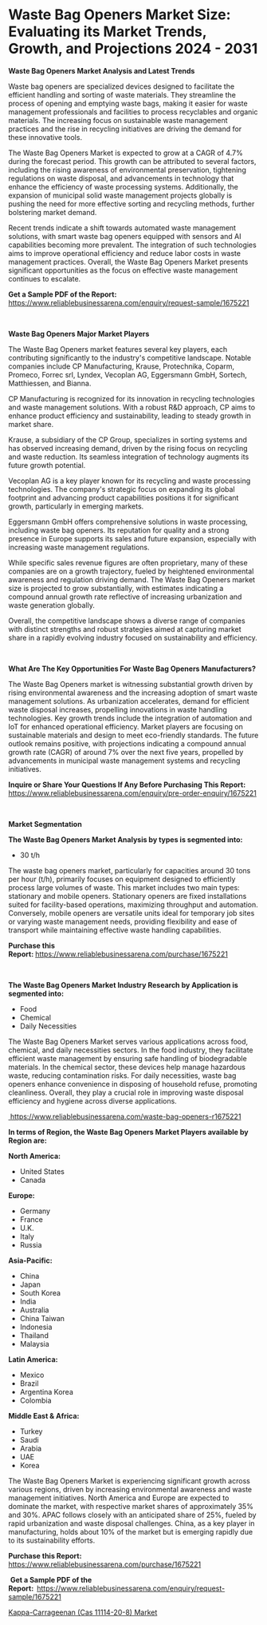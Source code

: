 <p><h1>Waste Bag Openers Market Size: Evaluating its Market Trends, Growth, and Projections 2024 - 2031</h1></p><p><strong>Waste Bag Openers Market Analysis and Latest Trends</strong></p>
<p><p>Waste bag openers are specialized devices designed to facilitate the efficient handling and sorting of waste materials. They streamline the process of opening and emptying waste bags, making it easier for waste management professionals and facilities to process recyclables and organic materials. The increasing focus on sustainable waste management practices and the rise in recycling initiatives are driving the demand for these innovative tools.</p><p>The Waste Bag Openers Market is expected to grow at a CAGR of 4.7% during the forecast period. This growth can be attributed to several factors, including the rising awareness of environmental preservation, tightening regulations on waste disposal, and advancements in technology that enhance the efficiency of waste processing systems. Additionally, the expansion of municipal solid waste management projects globally is pushing the need for more effective sorting and recycling methods, further bolstering market demand.</p><p>Recent trends indicate a shift towards automated waste management solutions, with smart waste bag openers equipped with sensors and AI capabilities becoming more prevalent. The integration of such technologies aims to improve operational efficiency and reduce labor costs in waste management practices. Overall, the Waste Bag Openers Market presents significant opportunities as the focus on effective waste management continues to escalate.</p></p>
<p><strong>Get a Sample PDF of the Report:&nbsp;</strong> <a href="https://www.reliablebusinessarena.com/enquiry/request-sample/1675221?utm_campaign=1912&utm_medium=2&utm_source=Github&utm_content=ia&utm_term=28122024&utm_id=waste-bag-openers">https://www.reliablebusinessarena.com/enquiry/request-sample/1675221</a></p>
<p>&nbsp;</p>
<p><strong>Waste Bag Openers Major Market Players</strong></p>
<p><p>The Waste Bag Openers market features several key players, each contributing significantly to the industry's competitive landscape. Notable companies include CP Manufacturing, Krause, Protechnika, Coparm, Promeco, Forrec srl, Lyndex, Vecoplan AG, Eggersmann GmbH, Sortech, Matthiessen, and Bianna.</p><p>CP Manufacturing is recognized for its innovation in recycling technologies and waste management solutions. With a robust R&D approach, CP aims to enhance product efficiency and sustainability, leading to steady growth in market share.</p><p>Krause, a subsidiary of the CP Group, specializes in sorting systems and has observed increasing demand, driven by the rising focus on recycling and waste reduction. Its seamless integration of technology augments its future growth potential.</p><p>Vecoplan AG is a key player known for its recycling and waste processing technologies. The company's strategic focus on expanding its global footprint and advancing product capabilities positions it for significant growth, particularly in emerging markets.</p><p>Eggersmann GmbH offers comprehensive solutions in waste processing, including waste bag openers. Its reputation for quality and a strong presence in Europe supports its sales and future expansion, especially with increasing waste management regulations.</p><p>While specific sales revenue figures are often proprietary, many of these companies are on a growth trajectory, fueled by heightened environmental awareness and regulation driving demand. The Waste Bag Openers market size is projected to grow substantially, with estimates indicating a compound annual growth rate reflective of increasing urbanization and waste generation globally.</p><p>Overall, the competitive landscape shows a diverse range of companies with distinct strengths and robust strategies aimed at capturing market share in a rapidly evolving industry focused on sustainability and efficiency.</p></p>
<p>&nbsp;</p>
<p><strong>What Are The Key Opportunities For Waste Bag Openers Manufacturers?</strong></p>
<p><p>The Waste Bag Openers market is witnessing substantial growth driven by rising environmental awareness and the increasing adoption of smart waste management solutions. As urbanization accelerates, demand for efficient waste disposal increases, propelling innovations in waste handling technologies. Key growth trends include the integration of automation and IoT for enhanced operational efficiency. Market players are focusing on sustainable materials and design to meet eco-friendly standards. The future outlook remains positive, with projections indicating a compound annual growth rate (CAGR) of around 7% over the next five years, propelled by advancements in municipal waste management systems and recycling initiatives.</p></p>
<p><strong>Inquire or Share Your Questions If Any Before Purchasing This Report:</strong> <a href="https://www.reliablebusinessarena.com/enquiry/pre-order-enquiry/1675221?utm_campaign=1912&utm_medium=2&utm_source=Github&utm_content=ia&utm_term=28122024&utm_id=waste-bag-openers">https://www.reliablebusinessarena.com/enquiry/pre-order-enquiry/1675221</a></p>
<p>&nbsp;</p>
<p><strong>Market Segmentation</strong></p>
<p><strong>The Waste Bag Openers Market Analysis by types is segmented into:</strong></p>
<p><ul><li>30 t/h</li></ul></p>
<p><p>The waste bag openers market, particularly for capacities around 30 tons per hour (t/h), primarily focuses on equipment designed to efficiently process large volumes of waste. This market includes two main types: stationary and mobile openers. Stationary openers are fixed installations suited for facility-based operations, maximizing throughput and automation. Conversely, mobile openers are versatile units ideal for temporary job sites or varying waste management needs, providing flexibility and ease of transport while maintaining effective waste handling capabilities.</p></p>
<p><strong>Purchase this Report:&nbsp;</strong><a href="https://www.reliablebusinessarena.com/purchase/1675221?utm_campaign=1912&utm_medium=2&utm_source=Github&utm_content=ia&utm_term=28122024&utm_id=waste-bag-openers">https://www.reliablebusinessarena.com/purchase/1675221</a></p>
<p>&nbsp;</p>
<p><strong>The Waste Bag Openers Market Industry Research by Application is segmented into:</strong></p>
<p><ul><li>Food</li><li>Chemical</li><li>Daily Necessities</li></ul></p>
<p><p>The Waste Bag Openers Market serves various applications across food, chemical, and daily necessities sectors. In the food industry, they facilitate efficient waste management by ensuring safe handling of biodegradable materials. In the chemical sector, these devices help manage hazardous waste, reducing contamination risks. For daily necessities, waste bag openers enhance convenience in disposing of household refuse, promoting cleanliness. Overall, they play a crucial role in improving waste disposal efficiency and hygiene across diverse applications.</p></p>
<p><a href="https://www.reliablebusinessarena.com/waste-bag-openers-r1675221?utm_campaign=1912&utm_medium=2&utm_source=Github&utm_content=ia&utm_term=28122024&utm_id=waste-bag-openers">&nbsp;https://www.reliablebusinessarena.com/waste-bag-openers-r1675221</a></p>
<p><strong>In terms of Region, the Waste Bag Openers Market Players available by Region are:</strong></p>
<p>
    <p> <strong> North America: </strong>
        <ul>
            <li>United States</li>
            <li>Canada</li>
        </ul>
        </p> 
    <p> <strong> Europe: </strong>
        <ul>
            <li>Germany</li>
            <li>France</li>
            <li>U.K.</li>
            <li>Italy</li>
            <li>Russia</li>
        </ul>
        </p> 
    <p> <strong> Asia-Pacific: </strong>
        <ul>
            <li>China</li>
            <li>Japan</li>
            <li>South Korea</li>
            <li>India</li>
            <li>Australia</li>
            <li>China Taiwan</li>
            <li>Indonesia</li>
            <li>Thailand</li>
            <li>Malaysia</li>
        </ul>
        </p> 
    <p> <strong> Latin America: </strong>
        <ul>
            <li>Mexico</li>
            <li>Brazil</li>
            <li>Argentina Korea</li>
            <li>Colombia</li>
        </ul>
        </p> 
    <p> <strong> Middle East & Africa: </strong>
        <ul>
            <li>Turkey</li>
            <li>Saudi</li>
            <li>Arabia</li>
            <li>UAE</li>
            <li>Korea</li>
        </ul>
    </p>
    </p>
<p><p>The Waste Bag Openers Market is experiencing significant growth across various regions, driven by increasing environmental awareness and waste management initiatives. North America and Europe are expected to dominate the market, with respective market shares of approximately 35% and 30%. APAC follows closely with an anticipated share of 25%, fueled by rapid urbanization and waste disposal challenges. China, as a key player in manufacturing, holds about 10% of the market but is emerging rapidly due to its sustainability efforts.</p></p>
<p><strong>Purchase this Report: </strong><a href="https://www.reliablebusinessarena.com/purchase/1675221?utm_campaign=1912&utm_medium=2&utm_source=Github&utm_content=ia&utm_term=28122024&utm_id=waste-bag-openers">https://www.reliablebusinessarena.com/purchase/1675221</a></p>
<p>&nbsp;<strong>Get a Sample PDF of the Report:&nbsp;&nbsp;</strong><a href="https://www.reliablebusinessarena.com/enquiry/request-sample/1675221?utm_campaign=1912&utm_medium=2&utm_source=Github&utm_content=ia&utm_term=28122024&utm_id=waste-bag-openers">https://www.reliablebusinessarena.com/enquiry/request-sample/1675221</a></p>
<p><strong></strong></p>
<p><p><a href="https://github.com/globismark/Market-Research-Report-List-5/blob/main/kappa-carrageenan-cas-11114-20-8-market.md?utm_campaign=1912&utm_medium=2&utm_source=Github&utm_content=ia&utm_term=28122024&utm_id=waste-bag-openers">Kappa-Carrageenan (Cas 11114-20-8) Market</a></p></p>
